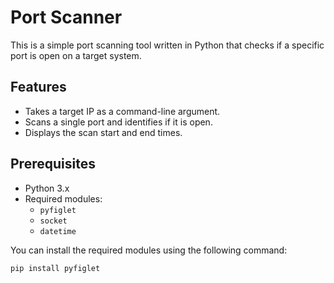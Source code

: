 # Port Scanner

This is a simple port scanning tool written in Python that checks if a specific port is open on a target system.

## Features
- Takes a target IP as a command-line argument.
- Scans a single port and identifies if it is open.
- Displays the scan start and end times.

## Prerequisites
- Python 3.x
- Required modules:
  - `pyfiglet`
  - `socket`
  - `datetime`

You can install the required modules using the following command:

```bash
pip install pyfiglet
